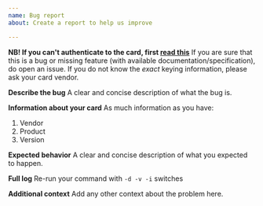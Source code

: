 ```yaml
---
name: Bug report
about: Create a report to help us improve

---
```


**NB! If you can't authenticate to the card, first [read this](https://github.com/martinpaljak/GlobalPlatformPro/wiki/Keys)**
If you are sure that this is a bug or missing feature (with available documentation/specification), do open an issue. If you do not know the _exact_ keying information, please ask your card vendor.

**Describe the bug**
A clear and concise description of what the bug is.

**Information about your card**
As much information as you have:
1. Vendor
2. Product
3. Version

**Expected behavior**
A clear and concise description of what you expected to happen.

**Full log**
Re-run your command with `-d -v -i` switches

**Additional context**
Add any other context about the problem here.
